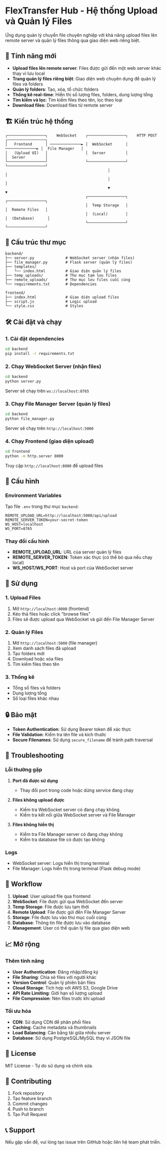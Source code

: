 # FlexTransfer Hub - Hệ thống Upload và Quản lý Files

Ứng dụng quản lý chuyển file chuyên nghiệp với khả năng upload files lên remote server và quản lý files thông qua giao diện web riêng biệt.

## 🚀 Tính năng mới

- **Upload files lên remote server**: Files được gửi đến một web server khác thay vì lưu local
- **Trang quản lý files riêng biệt**: Giao diện web chuyên dụng để quản lý files và folders
- **Quản lý folders**: Tạo, xóa, tổ chức folders
- **Thống kê real-time**: Hiển thị số lượng files, folders, dung lượng tổng
- **Tìm kiếm và lọc**: Tìm kiếm files theo tên, lọc theo loại
- **Download files**: Download files từ remote server

## 🏗️ Kiến trúc hệ thống

```
┌─────────────────┐    WebSocket    ┌─────────────────┐    HTTP POST    ┌─────────────────┐
│   Frontend      │ ──────────────► │  WebSocket      │ ──────────────► │  File Manager   │
│   (Upload UI)   │                 │  Server         │                 │  Server         │
└─────────────────┘                 └─────────────────┘                 └─────────────────┘
                                              │                                │
                                              │                                │
                                              ▼                                ▼
                                    ┌─────────────────┐                ┌─────────────────┐
                                    │  Temp Storage   │                │  Remote Files   │
                                    │  (Local)        │                │  (Database)      │
                                    └─────────────────┘                └─────────────────┘
```

## 📁 Cấu trúc thư mục

```
backend/
├── server.py              # WebSocket server (nhận files)
├── file_manager.py        # Flask server (quản lý files)
├── templates/
│   └── index.html         # Giao diện quản lý files
├── temp_uploads/          # Thư mục tạm lưu files
├── remote_uploads/        # Thư mục lưu files cuối cùng
└── requirements.txt       # Dependencies

frontend/
├── index.html             # Giao diện upload files
├── script.js              # Logic upload
└── style.css              # Styles
```

## 🛠️ Cài đặt và chạy

### 1. Cài đặt dependencies

```bash
cd backend
pip install -r requirements.txt
```

### 2. Chạy WebSocket Server (nhận files)

```bash
cd backend
python server.py
```

Server sẽ chạy trên `ws://localhost:8765`

### 3. Chạy File Manager Server (quản lý files)

```bash
cd backend
python file_manager.py
```

Server sẽ chạy trên `http://localhost:5000`

### 4. Chạy Frontend (giao diện upload)

```bash
cd frontend
python -m http.server 8000
```

Truy cập `http://localhost:8000` để upload files

## 🔧 Cấu hình

### Environment Variables

Tạo file `.env` trong thư mục `backend`:

```env
REMOTE_UPLOAD_URL=http://localhost:5000/api/upload
REMOTE_SERVER_TOKEN=your-secret-token
WS_HOST=localhost
WS_PORT=8765
```

### Thay đổi cấu hình

- **REMOTE_UPLOAD_URL**: URL của server quản lý files
- **REMOTE_SERVER_TOKEN**: Token xác thực (có thể bỏ qua nếu chạy local)
- **WS_HOST/WS_PORT**: Host và port của WebSocket server

## 📱 Sử dụng

### 1. Upload Files

1. Mở `http://localhost:8000` (frontend)
2. Kéo thả files hoặc click "browse files"
3. Files sẽ được upload qua WebSocket và gửi đến File Manager Server

### 2. Quản lý Files

1. Mở `http://localhost:5000` (file manager)
2. Xem danh sách files đã upload
3. Tạo folders mới
4. Download hoặc xóa files
5. Tìm kiếm files theo tên

### 3. Thống kê

- Tổng số files và folders
- Dung lượng tổng
- Số loại files khác nhau

## 🔒 Bảo mật

- **Token Authentication**: Sử dụng Bearer token để xác thực
- **File Validation**: Kiểm tra tên file và kích thước
- **Secure Filenames**: Sử dụng `secure_filename` để tránh path traversal

## 🚨 Troubleshooting

### Lỗi thường gặp

1. **Port đã được sử dụng**

   - Thay đổi port trong code hoặc dừng service đang chạy

2. **Files không upload được**

   - Kiểm tra WebSocket server có đang chạy không
   - Kiểm tra kết nối giữa WebSocket server và File Manager

3. **Files không hiển thị**
   - Kiểm tra File Manager server có đang chạy không
   - Kiểm tra database file có được tạo không

### Logs

- WebSocket server: Logs hiển thị trong terminal
- File Manager: Logs hiển thị trong terminal (Flask debug mode)

## 🔄 Workflow

1. **Upload**: User upload file qua frontend
2. **WebSocket**: File được gửi qua WebSocket đến server
3. **Temp Storage**: File được lưu tạm thời
4. **Remote Upload**: File được gửi đến File Manager Server
5. **Storage**: File được lưu vào thư mục cuối cùng
6. **Database**: Thông tin file được lưu vào database
7. **Management**: User có thể quản lý file qua giao diện web

## 📈 Mở rộng

### Thêm tính năng

- **User Authentication**: Đăng nhập/đăng ký
- **File Sharing**: Chia sẻ files với người khác
- **Version Control**: Quản lý phiên bản files
- **Cloud Storage**: Tích hợp với AWS S3, Google Drive
- **API Rate Limiting**: Giới hạn số lượng upload
- **File Compression**: Nén files trước khi upload

### Tối ưu hóa

- **CDN**: Sử dụng CDN để phân phối files
- **Caching**: Cache metadata và thumbnails
- **Load Balancing**: Cân bằng tải giữa nhiều server
- **Database**: Sử dụng PostgreSQL/MySQL thay vì JSON file

## 📄 License

MIT License - Tự do sử dụng và chỉnh sửa.

## 🤝 Contributing

1. Fork repository
2. Tạo feature branch
3. Commit changes
4. Push to branch
5. Tạo Pull Request

## 📞 Support

Nếu gặp vấn đề, vui lòng tạo issue trên GitHub hoặc liên hệ team phát triển.
